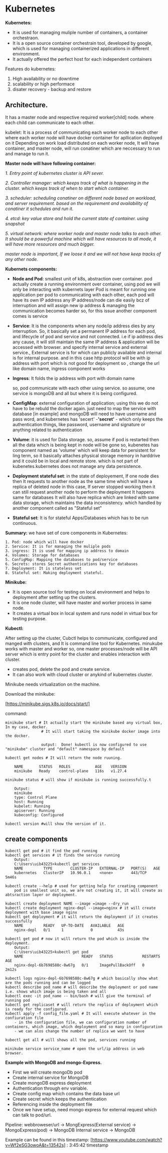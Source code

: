 # Kubernetes

__Kubernetes:__

- It is used for managing muliple number of containers, a container orchestraon.
- It is a open source container orchestrain tool, developed by google, which is used for managing containerized applications in different environment.
- It actually offered the perfect host for each independent containers

Features do kubernetes:
1. High availability or no downtime
1. scalability or high performace
1. disater recovery - backup and restore


## Architecture.

It has a master node and respective required worker[child] node. where each child can communicate to each other.

kubelet: It is a process of communicating each worker node to each other where each worker node will have docker container for apllication deployed on it Depending on work load distributed on each worker node, It will have container, and master node, will run conatiner which are neccessary to run and manage to run it.

__Master node will have following container:__

*1. Entry point of kubernetes cluster is API sever.*

*2. Controller manager: which keeps track of what is happening in the cluster. which keeps track of when to start which container.*

*3. scheduler: scheduling conatiner on different node based on workload, and server requirement. based on the requirement and availability of conatiner it schedules and run it.*

*4. etcd: key value store and hold the current state of container. using snapshot*

*5. virtual network: where worker node and master node talks to each other. It should be a powerful machine  which will have resources to all mode, it will have more resources and much bigger.*

*master node is important, If we loose it and we will not have keep tracks of any other node.*

__Kubernets components:__

- __Node and Pod__: smallest unit of k8s, abstraction over container. pod actually create a running environment over container, using pod we will only be interacting with kubernets layer
                Pod is meant for running one application per pod
                to communicating with each other, each pod will have its own IP address
                any IP address/node can die easily bcz of interruption and will assign new ip address & managing the communication becomes harder so, for this issue another component comes is service

- __Service__: It is the components when any node/ip address dies by any interruption.
            So, it basically set a permanent IP address for each pod, and lifecycle of pod and service and not connected. i.e if ip address dies any cause, it will still maintain the same IP address
             & application will be accessed with browser. and specify internal service and external service., External service is for which can publicly available and internal is for internal purpose.
             and in this case http protocol will be with ip address with port which is not good for deployment so , change the url like domain name, ingress component works

- __Ingress__: It folds the ip address with port with domain name

    so, pod communicate with each other using service.
    so assume, one service is mongoDB and all but where it is being configured.

- __ConfigMap__: external configuration of application; using this we do not have to be rebuld the docker again. just need to map the service with database [in example]
                           and mongoDB will need to have username and pass word, and kubernetes has 'secert'
-__'secret'__ - which only keeps the authentication things, like password, username and signature or anything related to authentication

- __Volume__: it is used for Data storage. so, assume if pod is restarted then all the data which is being kept in node will be gone so,
            kubenetes has component named as 'volume' which will keep data for persistent for ling term,
            so it basically attaches physical storage memory in harddrive and it could be in local and remote store. which is not part of kubenetes.kubernetes does not manage any data persistence.

- __Deployment stateful set__:
        in the state of deployement, If one node dies then It requests to another node as the same time which will have a replica of deleted node
        in this case, If server stopped working then it can still request another node to perform the deployment
        It happens same for databases It will also have replica which are linked with same data storage, which maintains the data inconsistency. which handled by another component called as "Stateful set"

- __Stateful set__: It is for stateful Apps/Databases which has to be run continuous.

__Summary:__
we have set of core components in Kubernetes:
```
1. Pod: node which will have docker
2. Service: It is for managing the muliple pods
3. ingress: It is used for mapping ip address to domain
4. Volumes: Storage for databases
5. ConfigMap: Mapping the databases to pod/service
6. Secrets: stores Secret authentications key for databases
7. Deployment: It is stateless set
8. Stateful set: Making deployment stateful.
   ```

__Minikube:__
- It is open source tool for testing on local environment and helps to deployment after setting up the clusters.
- It is one node cluster, will have master and worker process in same node.
- It creates a virtual box in local system and runs nodel in virtual box for testing purpose.

__Kubectl:__

After setting up the cluster, Cubctl helps to communicate, configured and manged with clusters, and It is command line tool for Kubernetes.
minukube works with master and worker so, one master processes/node will be API server which is entry point for the cluster and enables interaction with cluster.

+ creates pod, delete the pod and create service.
+ It can also work with cloud cluster or anykind of kubernetes cluster.

Minikube needs virtualization on the machine.

Download the minikube:

[https://minikube.sigs.k8s.io/docs/start/]

command:

    minikube start # It actually start the minikube based any virtual box, In my case, docker.
                    # It will start taking the minikube docker image into the docker.
                    
                    output:  Done! kubectl is now configured to use "minikube" cluster and "default" namespace by default
    
    kubectl get nodes # It will return the node ruuning.
    
        NAME       STATUS   ROLES           AGE    VERSION
        minikube   Ready    control-plane   116s   v1.27.4

    minikube status # will show if minikube is running successfully.t
    
        Output:
        minikube
        type: Control Plane
        host: Running
        kubelet: Running
        apiserver: Running
        kubeconfig: Configured

    kubectl version #will show the version of it.

## create components

    kubectl get pod # it find the pod running
    kubectl get services # it finds the service running
        Output:
        C:\Users\uib43225>kubectl get services
        NAME         TYPE        CLUSTER-IP   EXTERNAL-IP   PORT(S)   AGE
        kubernetes   ClusterIP   10.96.0.1    <none>        443/TCP   5m46s

    kubectl create --help # used for getting help for creating component
        pod is smallest unit so, we are not creating it, it will create as abtsraction layer or deployment.

    kubectl create deployment NAME --image =image --dry_run
    kubectl create deployment nginx-depl --image=nginx # it will create deployment with base image nginx
    kubectl get deployment # it will return the deployment if it creates successfully
        NAME         READY   UP-TO-DATE   AVAILABLE   AGE
        nginx-depl   0/1     1            0           43s
    
    kubectl get pod # now it will return the pod which is inside the deployment.
        Output:
        C:\Users\uib43225>kubectl get pod
        NAME                          READY   STATUS             RESTARTS   AGE
        nginx-depl-6b7698588c-8w67g   0/1     ImagePullBackOff   0          2m12s
    
    kubectl logs nginx-depl-6b7698588c-8w67g # which basically show what are the pods running and can be logged
    kubectl describe pod_name # will describe the deployment or pod name i.e. shows which image is being taken and all
    kubectl exec -it pod_name -- bin/bash # will give the terminal of running pod
    kubectl get replicaset # will return the replica of deployment which is ready for the configured.
    kubectl apply -f config_file.yaml # It will execute whatever in the confiuration file
        - in the configuration file, we can configuration number of containers, which image, which deployment and so many in configuration
        - we can alos change the number of replica we want to have
    
    kubectl get all # will shows all the pod, services running
    
    minikube service service_name # open the url/ip address in web browser.

__Example with MongoDB and mongo-Express.__

 - First we will create mongoDb pod
 - Create internal service for MongoDB
 - Create mongoDB express deployment
 - Authentication through env variable.
 - Create config map which contains the data base url
 - Create secret which keeps the authentication
 - Referencing inside the deployment file
 - Once we have setup, need mongo express for external request which can talk to pod/url.
   
Pipeline: webbroweser/url -> MongExpress(External service) -> MongoExpress(pod) -> MongoDB Internal service -> MongoDB

Example can be found in this timestamp: [https://www.youtube.com/watch?v=Wf2eSG3owoA&t=13542s] : 3:45:42 timestamp
